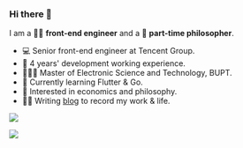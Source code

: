 ### Hi there 👋

I am a  👩‍💻 **front-end engineer** and a  💊 **part-time philosopher**.

* 💻   Senior front-end engineer at Tencent Group.
* 📆   4 years' development working experience.
* 👩🏻‍🎓   Master of Electronic Science and Technology, BUPT.
* 🔭   Currently learning Flutter & Go.
* 🌱   Interested in economics and philosophy.
* ✍🏻   Writing [blog](https://2xiao.github.io/fe) to record my work & life.

![](https://github-readme-stats.vercel.app/api?username=2xiao&show_icons=true&count_private=true&theme=default_repocard&hide_title=true)

![](https://visitor-badge.glitch.me/badge?page_id=2xiao.readme)
